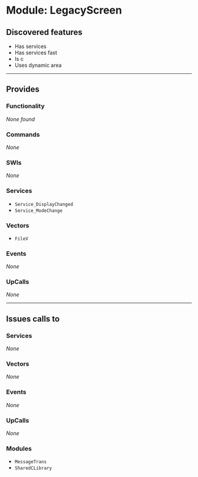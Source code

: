 # Module: LegacyScreen

## Discovered features


* Has services
* Has services fast
* Is c
* Uses dynamic area

---

## Provides

### Functionality


*None found*

### Commands


*None*


### SWIs


*None*


### Services


* `Service_DisplayChanged`
* `Service_ModeChange`


### Vectors


* `FileV`


### Events


*None*


### UpCalls


*None*


---

## Issues calls to

### Services


*None*


### Vectors


*None*


### Events


*None*


### UpCalls


*None*


### Modules


* `MessageTrans`
* `SharedCLibrary`


